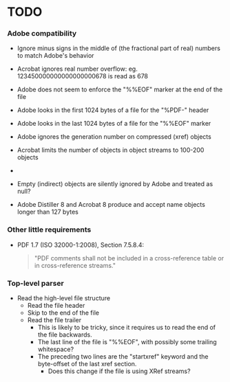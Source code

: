 # TODO

### Adobe compatibility

- Ignore minus signs in the middle of (the fractional part of real) numbers to match Adobe's behavior
- Acrobat ignores real number overflow: eg. 123450000000000000000678 is read as 678

- Adobe does not seem to enforce the "%%EOF" marker at the end of the file

- Adobe looks in the first 1024 bytes of a file for the "%PDF-" header
- Adobe looks in the last 1024 bytes of a file for the "%%EOF" marker

- Adobe ignores the generation number on compressed (xref) objects
- Acrobat limits the number of objects in object streams to 100-200 objects
- 
- Empty (indirect) objects are silently ignored by Adobe and treated as null?

- Adobe Distiller 8 and Acrobat 8 produce and accept name objects longer than 127 bytes

### Other little requirements

- PDF 1.7 (ISO 32000-1:2008), Section 7.5.8.4:
    > "PDF comments shall not be included in a cross-reference table or in cross-reference streams."

### Top-level parser

- Read the high-level file structure
  - Read the file header
  - Skip to the end of the file
  - Read the file trailer
    - This is likely to be tricky, since it requires us to read the end of the file backwards.
    - The last line of the file is "%%EOF", with possibly some trailing whitespace?
    - The preceding two lines are the "startxref" keyword and the byte-offset of the last xref section.
      - Does this change if the file is using XRef streams?
